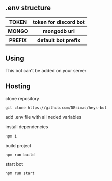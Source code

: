 ## .env structure
<table>
    <tr>
        <th>TOKEN</th>
        <th>token for discord bot</th>
    </tr>
    <tr>
        <th>MONGO</th>
        <th>mongodb uri</th>
    </tr>
    <tr>
        <th>PREFIX</th>
        <th>default bot prefix </th>
    </tr>
</table>

## Using
This bot can't be added on your server
## Hosting
clone repository
```
git clone https://github.com/DEsimas/heys-bot
```
add .env file with all neded variables

install dependencies
```
npm i
```
build project
```
npm run build
```
start bot
```
npm run start
```